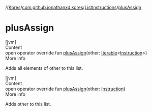 //[Kores](../../index.md)/[com.github.jonathanxd.kores](../index.md)/[ListInstructions](index.md)/[plusAssign](plus-assign.md)



# plusAssign  
[jvm]  
Content  
open operator override fun [plusAssign](plus-assign.md)(other: [Iterable](https://kotlinlang.org/api/latest/jvm/stdlib/kotlin.collections/-iterable/index.html)<[Instruction](../-instruction/index.md)>)  
More info  


Adds all elements of other to this list.

  


[jvm]  
Content  
open operator override fun [plusAssign](plus-assign.md)(other: [Instruction](../-instruction/index.md))  
More info  


Adds other to this list.

  



